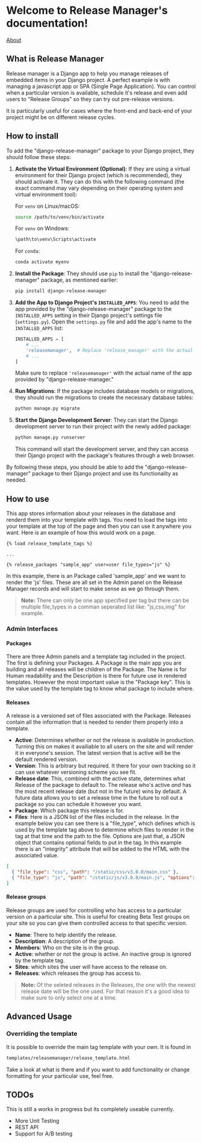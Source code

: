 # Welcome to Release Manager's documentation!

[About](modules/about.md)

## What is Release Manager

Release manager is a Django app to help you manage releases of embedded items in your Django project. A perfect example is with managing a javascript app or SPA (Single Page Application). You can control when a particular version is available, schedule it's release and even add users to "Release Groups" so they can try out pre-release versions.

It is particularly useful for cases where the front-end and back-end of your project might be on different release cycles.

## How to install

To add the "django-release-manager" package to your Django project, they should follow these steps:

1. **Activate the Virtual Environment (Optional)**: If they are using a virtual environment for their Django project (which is recommended), they should activate it. They can do this with the following command (the exact command may vary depending on their operating system and virtual environment tool):

   For `venv` on Linux/macOS:

   ```bash
   source /path/to/venv/bin/activate
   ```

   For `venv` on Windows:

   ```bash
   \path\to\venv\Scripts\activate
   ```

   For `conda`:

   ```bash
   conda activate myenv
   ```

2. **Install the Package**: They should use `pip` to install the "django-release-manager" package, as mentioned earlier:

   ```bash
   pip install django-release-manager
   ```

3. **Add the App to Django Project's `INSTALLED_APPS`**: You need to add the app provided by the "django-release-manager" package to the `INSTALLED_APPS` setting in their Django project's settings file (`settings.py`). Open the `settings.py` file and add the app's name to the `INSTALLED_APPS` list:

   ```python
   INSTALLED_APPS = [
       # ...
       'releasemanager',  # Replace 'release_manager' with the actual app name
       # ...
   ]
   ```

   Make sure to replace `'releasemanager'` with the actual name of the app provided by "django-release-manager."

4. **Run Migrations**: If the package includes database models or migrations, they should run the migrations to create the necessary database tables:

   ```bash
   python manage.py migrate
   ```

5. **Start the Django Development Server**: They can start the Django development server to run their project with the newly added package:

   ```bash
   python manage.py runserver
   ```

   This command will start the development server, and they can access their Django project with the package's features through a web browser.

By following these steps, you should be able to add the "django-release-manager" package to their Django project and use its functionality as needed.

## How to use

This app stores information about your releases in the database and renderd them into your template with tags. You need to load the tags into your template at the top of the page and then you can use it anywhere you want. Here is an example of how this would work on a page.

```
{% load release_template_tags %}

...

{% release_packages "sample_app" user=user file_types="js" %}
```

In this example, there is an Package called 'sample_app' and we want to render the 'js' files. These are all set in the Admin panel on the Release Manager records and will start to make sense as we go through them.

> **Note:** There can only be one app specified per tag but there can be multiple file_types in a comman seperated list like: "js,css,img" for example.

### Admin Interfaces

#### Packages

There are three Admin panels and a template tag included in the project. The first is defining your Packages. A Package is the main app you are building and all releases will be children of the Package. The Name is for Human readability and the Description is there for future use in rendered templates. However the most important value is the "Package key". This is the value used by the template tag to know what package to include where.

#### Releases

A release is a versioned set of files associated with the Package. Releases contain all the information that is needed to render them properly into a template.

- **Active**: Determines whether or not the release is available in production. Turning this on makes it availiable to all users on the site and will render it in everyone's session. The latest version that is active will be the default rendered version.
- **Version**: This is arbitrary but required. It there for your own tracking so it can use whatever versioning scheme you see fit.
- **Release date**: This, combined with the active state, determines what Release of the package to default to. The release who's active _and_ has the most recent release date (but not in the future) wins by default. A future data allows you to set a release time in the future to roll out a package so you can schedule it however you want.
- **Package**: Which package this release is for.
- **Files**: Here is a JSON list of the files included in the release. In the example below you can see there is a "file_type", which defines which is used by the template tag above to determine which files to render in the tag at that time and the path to the file. Options are just that, a JSON object that contains optional fields to put in the tag. In this example there is an "integrity" attribute that will be added to the HTML with the associated value.

```json
[
  { "file_type": "css", "path": "/static/css/v3.0.0/main.css" },
  { "file_type": "js", "path": "/static/js/v3.0.0/main.js", "options": { "integrity": "futureisbright!" } }
]
```

#### Release groups

Release groups are used for controlling who has access to a particular version on a particular site. This is useful for creating Beta Test groups on your site so you can give them controlled access to that specific version.

- **Name**: There to help identify the release.
- **Description**: A description of the group.
- **Members**: Who on the site is in the group.
- **Active**: whether or not the group is active. An inactive group is ignored by the template tag.
- **Sites**: which sites the user will have access to the release on.
- **Releases**: which releases the group has access to.

> **Note:** Of the seleted releases in the Releases, the one with the newest release date will be the one used. For that reason it's a good idea to make sure to only select one at a time.

## Advanced Usage

### Overriding the template

It is possible to override the main tag template with your own. It is found in

```bash
templates/releasemanager/release_template.html
```

Take a look at what is there and if you want to add functionality or change formatting for your particular use, feel free.

## TODOs

This is still a works in progress but its completely useable currently.

- More Unit Testing
- REST API
- Support for A/B testing
